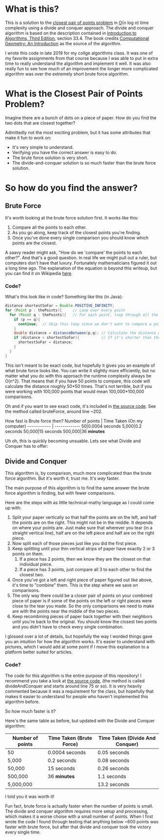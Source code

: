 # What is this?

This is a solution to the [closest pair of points problem](https://en.wikipedia.org/wiki/Closest_pair_of_points_problem) in [O](https://en.wikipedia.org/wiki/Big_O_notation)(*n* log *n*) time complexity using a divide and conquer approach. The divide and conquer algorithm is based on the description contained in [Introduction to Algorithms, Third Edition](https://mitpress.mit.edu/books/introduction-algorithms-third-edition), section 33.4. The book credits [Computational Geometry: An Introduction](https://dl.acm.org/doi/10.5555/4333) as the source of the algorithm.

I wrote this code in late 2019 for my collge algorithms class. It was one of my favorite assignments from that course because I was able to put in extra time to really understand the algorithm and implement it well. It was also really fun to see how much of an improvement the longer more complicated algorithm was over the extremely short brute force algorithm.

# What is the Closest Pair of Points Problem?

Imagine there are a bunch of dots on a piece of paper. How do you find the two dots that are closest together?

Admittedly not the most exciting problem, but it has some attributes that make it fun to work on:

* It's very simple to understand.
* Verifying you have the correct answer is easy to do.
* The brute force solution is very short.
* The divide-and-conquer solution is so much faster than the brute force solution.

# So how do you find the answer?


## Brute Force

It's worth looking at the brute force solution first. It works like this:

1. Compare all the points to each other.
2. As you go along, keep track of the closest points you're finding.
3. Once you've done every single comparison you should know which points are the closest.

A saavy reader might ask, "How do we 'compare' the points to each other?". And that's a good question. In real life we might pull out a ruler, but computers don't have that luxury. Fortunately mathematicians figured it out a long time ago. The explanation of the equation is beyond this writeup, but you can find it on Wikipedia [here](https://en.wikipedia.org/wiki/Euclidean_distance#Two_dimensions).
### Code?

What's this look like in code?
Something like this (in Java):

```java
distance shortestSoFar = Double.POSITIVE_INFINITY;
for (Point p : thePoints){     // Loop over every point
  for (Point q : thePoints){   // For each point, loop through all the points again
    if (p == q){
      continue;  // Skip this loop since we don't want to compare a point to itself
    }
    double distance = distanceBetween(p,q); // Calculate the distance with some function (not shown here)
    if (distance < shortestSoFar){          // If it's shorter than the shortest we've found so far, then save it
      shortestSoFar = distance;
    }
  }
}
```
This isn't meant to be exact code, but hopefully it gives you an example of what brute force looks like. You can write it slightly more efficiently, but no matter what you do with this approach the runtime complexity always be O(n^2). That means that if you have 50 points to compare, this code will calculate the distance roughly 50\*50 times. That's not terrible, but if you were working with 100,000 points that would mean 100,000\*100,000 comparisons. 

Oh and if you want to see exact code, it's included in [the source code](src/Main.java). See the method called bruteForce, around line ~202.

How fast is Brute force then?
Number of points | Time Taken (On my computer)
------------ | -------------
50|0.0004 seconds
5,000|0.2 seconds
50,000|15 seconds
500,000|36 **minutes**

Uh oh, this is quickly becoming unsuable. Lets see what Divide and Conquer has to offer:

## Divide and Conquer
 
This algorithm is, by comparison, much more complicated than the brute force algorithm. But it's worth it, trust me. It's *way* faster.

The main purpose of this algorithm is to find the same answer the brute force algorithm is finding, but with fewer comparisons.

Here are the steps with as little technical-mathy language as I could come up with:

1. Split your paper vertically so that half the points are on the left, and half the points are on the right. This might not be in the middle. It depends on where your points are. Just make sure that wherever you tear (in a straight vertical line), half are on the left piece and half are on the right piece.
2. Now split each of those pieces just like you did the first piece.
3. Keep splitting until your thin vertical strips of paper have exactly 2 or 3 points on them.
    1. If a piece has 2 points, then we know they are the closest on that individual piece.
    2. If a piece has 3 points, just compare all 3 to each other to find the closest two.
4. Once you've got a left and right piece of paper figured out like above, it's time to "combine" them. This is the step where we save on comparisons.
5. The only way there could be a closer pair of points on your combined piece of paper is if some of the points on the left or right pieces were close to the tear you made. So the only comparisons we need to make are with the points near the middle of the two pieces.
6. Keep recombining pieces of paper back together with their neighbors until you're back to the original. You should know the closest two points and you didn't have to check every single combination.

I glossed over a lot of details, but hopefully the way I worded things gave you an intuition for how the algorithm works. It's easier to understand with pictures, which I would add at some point if I move this explanation to a platform better suited for articles.

### Code?

The code for this algorithm is the entire purpose of this repository! I recommend you take a look at [the source code](src/Main.java), (the method is called divideAndConquer and starts around line 75 or so). It is very heavily commented because it was a requirement for the class, but hopefully that makes it easier to understand for people who haven't implemented this algorithm before.

So how much faster is it?

Here's the same table as before, but updated with the Divide and Conquer algorithm:

Number of points | Time Taken (Brute Force) | Time Taken (Divide And Conquer)
------------ | ------------- | -------------
50|0.0004 seconds|0.05 seconds
5,000|0.2 seconds|0.08 seconds
50,000|15 seconds|0.26 seconds
500,000|36 **minutes**|1.1 seconds
5,000,000| |13.2 seconds

I told you it was worth it!

Fun fact, brute force is actually faster when the number of points is small. The divide and conquer algorithm requires more setup and processing, which makes it a worse choise with a small number of points. When I first wrote the code I found through testing that anything below ~600 points was faster with brute force, but after that divide and conquer took the victory every single time.
